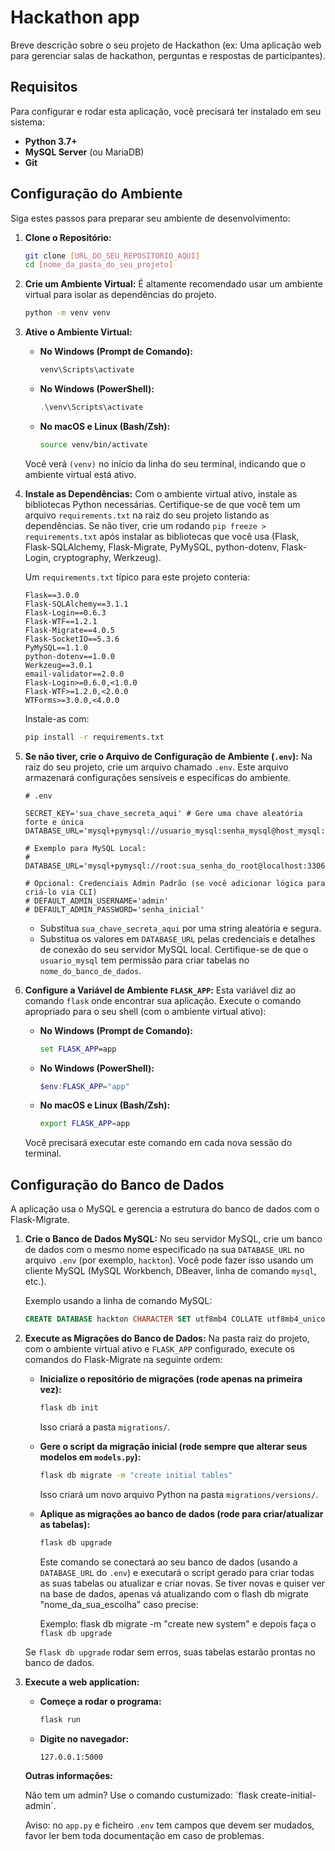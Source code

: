 # Hackathon app

Breve descrição sobre o seu projeto de Hackathon (ex: Uma aplicação web para gerenciar salas de hackathon, perguntas e respostas de participantes).

## Requisitos

Para configurar e rodar esta aplicação, você precisará ter instalado em seu sistema:

* **Python 3.7+**
* **MySQL Server** (ou MariaDB)
* **Git**

## Configuração do Ambiente

Siga estes passos para preparar seu ambiente de desenvolvimento:

1.  **Clone o Repositório:**
    ```bash
    git clone [URL_DO_SEU_REPOSITORIO_AQUI]
    cd [nome_da_pasta_do_seu_projeto]
    ```

2.  **Crie um Ambiente Virtual:**
    É altamente recomendado usar um ambiente virtual para isolar as dependências do projeto.
    ```bash
    python -m venv venv
    ```

3.  **Ative o Ambiente Virtual:**

    * **No Windows (Prompt de Comando):**
        ```cmd
        venv\Scripts\activate
        ```
    * **No Windows (PowerShell):**
        ```powershell
        .\venv\Scripts\activate
        ```
    * **No macOS e Linux (Bash/Zsh):**
        ```bash
        source venv/bin/activate
        ```
    Você verá `(venv)` no início da linha do seu terminal, indicando que o ambiente virtual está ativo.

4.  **Instale as Dependências:**
    Com o ambiente virtual ativo, instale as bibliotecas Python necessárias. Certifique-se de que você tem um arquivo `requirements.txt` na raiz do seu projeto listando as dependências. Se não tiver, crie um rodando `pip freeze > requirements.txt` após instalar as bibliotecas que você usa (Flask, Flask-SQLAlchemy, Flask-Migrate, PyMySQL, python-dotenv, Flask-Login, cryptography, Werkzeug).

    Um `requirements.txt` típico para este projeto conteria:
    ```
    Flask==3.0.0
    Flask-SQLAlchemy==3.1.1
    Flask-Login==0.6.3
    Flask-WTF==1.2.1
    Flask-Migrate==4.0.5 
    Flask-SocketIO==5.3.6 
    PyMySQL==1.1.0 
    python-dotenv==1.0.0 
    Werkzeug==3.0.1  
    email-validator==2.0.0 
    Flask-Login>=0.6.0,<1.0.0
    Flask-WTF>=1.2.0,<2.0.0
    WTForms>=3.0.0,<4.0.0
    ```
    Instale-as com:
    ```bash
    pip install -r requirements.txt
    ```

5.  **Se não tiver, crie o Arquivo de Configuração de Ambiente (`.env`):**
    Na raiz do seu projeto, crie um arquivo chamado `.env`. Este arquivo armazenará configurações sensíveis e específicas do ambiente.

    ```dotenv
    # .env

    SECRET_KEY='sua_chave_secreta_aqui' # Gere uma chave aleatória forte e única
    DATABASE_URL='mysql+pymysql://usuario_mysql:senha_mysql@host_mysql:porta_mysql/nome_do_banco_de_dados'

    # Exemplo para MySQL Local:
    # DATABASE_URL='mysql+pymysql://root:sua_senha_do_root@localhost:3306/hackton'

    # Opcional: Credenciais Admin Padrão (se você adicionar lógica para criá-lo via CLI)
    # DEFAULT_ADMIN_USERNAME='admin'
    # DEFAULT_ADMIN_PASSWORD='senha_inicial'
    ```
    * Substitua `sua_chave_secreta_aqui` por uma string aleatória e segura.
    * Substitua os valores em `DATABASE_URL` pelas credenciais e detalhes de conexão do seu servidor MySQL local. Certifique-se de que o `usuario_mysql` tem permissão para criar tabelas no `nome_do_banco_de_dados`.

6.  **Configure a Variável de Ambiente `FLASK_APP`:**
    Esta variável diz ao comando `flask` onde encontrar sua aplicação. Execute o comando apropriado para o seu shell (com o ambiente virtual ativo):

    * **No Windows (Prompt de Comando):**
        ```cmd
        set FLASK_APP=app
        ```
    * **No Windows (PowerShell):**
        ```powershell
        $env:FLASK_APP="app"
        ```
    * **No macOS e Linux (Bash/Zsh):**
        ```bash
        export FLASK_APP=app
        ```
    Você precisará executar este comando em cada nova sessão do terminal.

## Configuração do Banco de Dados

A aplicação usa o MySQL e gerencia a estrutura do banco de dados com o Flask-Migrate.

1.  **Crie o Banco de Dados MySQL:**
    No seu servidor MySQL, crie um banco de dados com o mesmo nome especificado na sua `DATABASE_URL` no arquivo `.env` (por exemplo, `hackton`). Você pode fazer isso usando um cliente MySQL (MySQL Workbench, DBeaver, linha de comando `mysql`, etc.).

    Exemplo usando a linha de comando MySQL:
    ```sql
    CREATE DATABASE hackton CHARACTER SET utf8mb4 COLLATE utf8mb4_unicode_ci;
    ```

2.  **Execute as Migrações do Banco de Dados:**
    Na pasta raiz do projeto, com o ambiente virtual ativo e `FLASK_APP` configurado, execute os comandos do Flask-Migrate na seguinte ordem:

    * **Inicialize o repositório de migrações (rode apenas na primeira vez):**
        ```bash
        flask db init
        ```
        Isso criará a pasta `migrations/`.

    * **Gere o script da migração inicial (rode sempre que alterar seus modelos em `models.py`):**
        ```bash
        flask db migrate -m "create initial tables"
        ```
        Isso criará um novo arquivo Python na pasta `migrations/versions/`.

    * **Aplique as migrações ao banco de dados (rode para criar/atualizar as tabelas):**
        ```bash
        flask db upgrade
        ```
        Este comando se conectará ao seu banco de dados (usando a `DATABASE_URL` do `.env`) e executará o script gerado para criar todas as suas tabelas ou atualizar e criar novas. Se tiver novas e quiser ver na base de dados, apenas vá atualizando com o flash db migrate "nome_da_sua_escolha" caso precise:

      Exemplo: flask db migrate -m "create new system" e depois faça o `flask db upgrade`

    Se `flask db upgrade` rodar sem erros, suas tabelas estarão prontas no banco de dados.

3.  **Execute a web application:**

    * **Começe a rodar o programa:**
        ```bash
        flask run
        ```

    * **Digite no navegador:**
        ```bash
        127.0.0.1:5000
        ```

    **Outras informações:**

    Não tem um admin? Use o comando custumizado: ´flask create-initial-admin´.

    Aviso: no `app.py` e ficheiro `.env` tem campos que devem ser mudados, favor ler bem toda documentação em caso de problemas.
